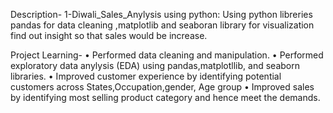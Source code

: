 Description-
1-Diwali_Sales_Anylysis using python:
Using python libreries pandas for data cleaning ,matplotlib and seaboran library for visualization find out insight so that sales would be increase.

Project Learning-
•	Performed data cleaning and manipulation.
•	Performed exploratory data anylysis (EDA)  using pandas,matplotllib, and seaborn libraries.
•	Improved customer experience by identifying potential customers across States,Occupation,gender,
Age group
•	Improved sales  by identifying most selling product category and hence meet the demands.

